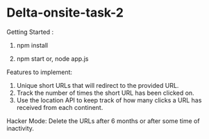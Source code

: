 # Delta-onsite-task-2

Getting Started : 

1) npm install 

2) npm start or, node app.js

Features to implement:
1) Unique short URLs that will redirect to the provided URL.
2) Track the number of times the short URL has been clicked on.
3) Use the location API to keep track of how many clicks a URL has received from each continent.

Hacker Mode:
Delete the URLs after 6 months or after some time of inactivity.

